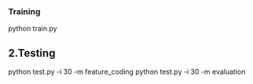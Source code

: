 ### Training

python train.py

## 2.Testing

python test.py -i 30 -m feature_coding
python test.py -i 30 -m evaluation
